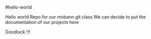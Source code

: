 #hello-world

Hello world Repo for our mobann git class
We can decide to put the documentation of our projects
here

Goodluck !!!
